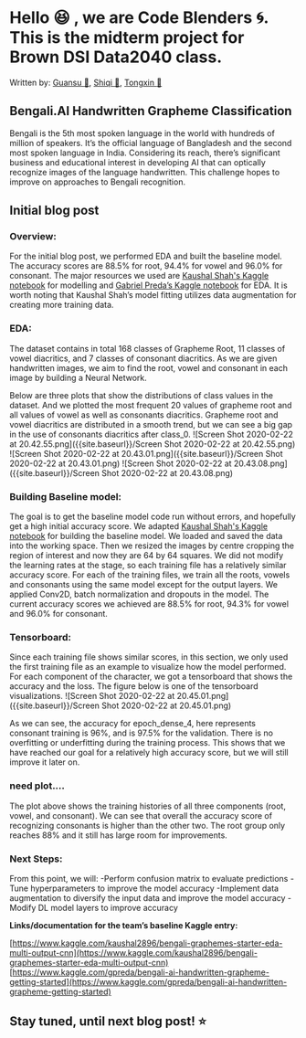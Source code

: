# Hello :laughing: , we are Code Blenders :cyclone:. This is the midterm project for Brown DSI Data2040 class. 

Written by: [Guansu :space_invader:](https://www.linkedin.com/in/guansu-frances-niu-196094112/), [Shiqi :cherry_blossom:](https://www.linkedin.com/in/shiqi-lei-808a53104/), [Tongxin :icecream:](https://www.linkedin.com/in/tongxinwang/)

## Bengali.AI Handwritten Grapheme Classification

Bengali is the 5th most spoken language in the world with hundreds of million of speakers. It’s the official language of Bangladesh and the second most spoken language in India. Considering its reach, there’s significant business and educational interest in developing AI that can optically recognize images of the language handwritten. This challenge hopes to improve on approaches to Bengali recognition.


## Initial blog post

### Overview: 
For the initial blog post, we performed EDA and built the baseline model. The accuracy scores are 88.5% for root, 94.4% for vowel and 96.0% for consonant. The major resources we used are [Kaushal Shah's Kaggle notebook](https://www.kaggle.com/kaushal2896/bengali-graphemes-starter-eda-multi-output-cnn) for modelling and [Gabriel Preda’s Kaggle notebook](https://www.kaggle.com/gpreda/bengali-ai-handwritten-grapheme-getting-started) for EDA. It is worth noting that Kaushal Shah’s model fitting utilizes data augmentation for creating more training data.

### EDA:
The dataset contains in total 168 classes of Grapheme Root, 11 classes of vowel diacritics, and 7 classes of consonant diacritics. As we are given handwritten images, we aim to find the root, vowel and consonant in each image by building a Neural Network. 

Below are three plots that show the distributions of class values in the dataset. And we plotted the most frequent 20 values of grapheme root and all values of vowel as well as consonants diacritics. Grapheme root and vowel diacritics are distributed in a smooth trend, but we can see a big gap in the use of consonants diacritics after class_0. 
![Screen Shot 2020-02-22 at 20.42.55.png]({{site.baseurl}}/Screen Shot 2020-02-22 at 20.42.55.png)
![Screen Shot 2020-02-22 at 20.43.01.png]({{site.baseurl}}/Screen Shot 2020-02-22 at 20.43.01.png)
![Screen Shot 2020-02-22 at 20.43.08.png]({{site.baseurl}}/Screen Shot 2020-02-22 at 20.43.08.png)


### Building Baseline model:
The goal is to get the baseline model code run without errors, and hopefully get a high initial accuracy score. We adapted [Kaushal Shah's Kaggle notebook](https://www.kaggle.com/kaushal2896/bengali-graphemes-starter-eda-multi-output-cnn) for building the baseline model. We loaded and saved the data into the working space. Then we resized the images by centre cropping the region of interest and now they are 64 by 64 squares.
We did not modify the learning rates at the stage, so each training file has a relatively similar accuracy score. For each of the training files, we train all the roots, vowels and consonants using the same model except for the output layers. We applied Conv2D, batch normalization and dropouts in the model. The current accuracy scores we achieved are 88.5% for root, 94.3% for vowel and 96.0% for consonant. 


### Tensorboard:
Since each training file shows similar scores, in this section, we only used the first training file as an example to visualize how the model performed. For each component of the character, we got a tensorboard that shows the accuracy and the loss. The figure below is one of the tensorboard visualizations. 
![Screen Shot 2020-02-22 at 20.45.01.png]({{site.baseurl}}/Screen Shot 2020-02-22 at 20.45.01.png)

As we can see, the accuracy for epoch_dense_4, here represents consonant training is 96%, and is 97.5% for the validation. There is no overfitting or underfitting during the training process. This shows that we have reached our goal for a relatively high accuracy score, but we will still improve it later on. 

### need plot....

The plot above shows the training histories of all three components (root, vowel, and consonant). We can see that overall the accuracy score of recognizing consonants is higher than the other two. The root group only reaches 88% and it still has large room for improvements.

### Next Steps:

From this point, we will:
-Perform confusion matrix to evaluate predictions
-Tune hyperparameters to improve the model accuracy
-Implement data augmentation to diversify the input data and improve the model accuracy
-Modify DL model layers to improve accuracy

**Links/documentation for the team’s baseline Kaggle entry:**

[https://www.kaggle.com/kaushal2896/bengali-graphemes-starter-eda-multi-output-cnn](https://www.kaggle.com/kaushal2896/bengali-graphemes-starter-eda-multi-output-cnn)
[https://www.kaggle.com/gpreda/bengali-ai-handwritten-grapheme-getting-started](https://www.kaggle.com/gpreda/bengali-ai-handwritten-grapheme-getting-started)


## Stay tuned, until next blog post! :star:

